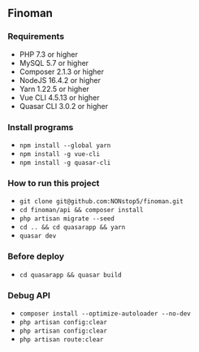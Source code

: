 ## Finoman

### Requirements
- PHP 7.3 or higher
- MySQL 5.7 or higher
- Composer 2.1.3 or higher
- NodeJS 16.4.2 or higher
- Yarn 1.22.5 or higher
- Vue CLI 4.5.13 or higher
- Quasar CLI 3.0.2 or higher

### Install programs
- `npm install --global yarn`
- `npm install -g vue-cli`
- `npm install -g quasar-cli`

### How to run this project
- `git clone git@github.com:NONstop5/finoman.git`
- `cd finoman/api && composer install`
- `php artisan migrate --seed`
- `cd .. && cd quasarapp && yarn`
- `quasar dev`
  
### Before deploy
- `cd quasarapp && quasar build`

### Debug API
- `composer install --optimize-autoloader --no-dev`
- `php artisan config:clear`
- `php artisan config:clear`
- `php artisan route:clear`
